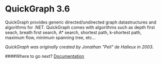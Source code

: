 # QuickGraph 3.6
QuickGraph provides generic directed/undirected graph datastructures and algorithms for .NET.
QuickGraph comes with algorithms such as depth first seach, breath first search,
A* search, shortest path, k-shortest path, maximum flow, minimum spanning tree, etc...

*QuickGraph was originally created by Jonathan "Peli" de Halleux in 2003.*

####Where to go next?
[Documentation](https://quickgraph.codeplex.com/documentation)